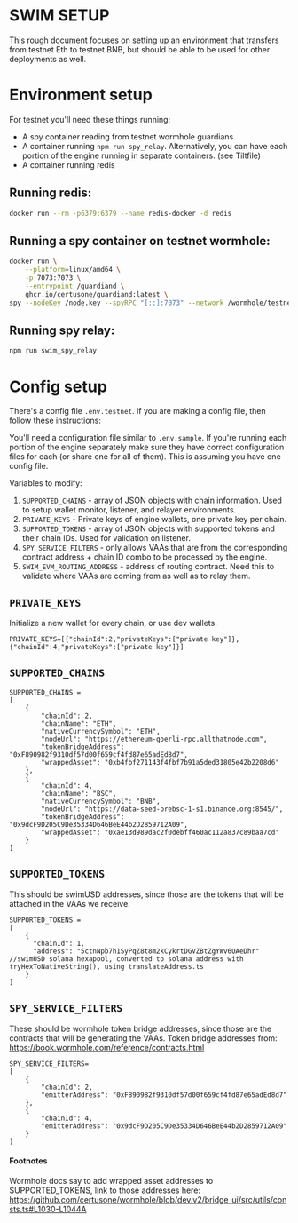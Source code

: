 # SWIM SETUP
This rough document focuses on setting up an environment that transfers from testnet Eth to testnet BNB, but should
be able to be used for other deployments as well.

# Environment setup

For testnet you'll need these things running:
- A spy container reading from testnet wormhole guardians
- A container running `npm run spy_relay`. Alternatively, you can have each portion of the engine running in separate containers. (see Tiltfile)
- A container running redis

## Running redis:
```bash
docker run --rm -p6379:6379 --name redis-docker -d redis
```

## Running a spy container on testnet wormhole:

```bash
docker run \
    --platform=linux/amd64 \
    -p 7073:7073 \
    --entrypoint /guardiand \
    ghcr.io/certusone/guardiand:latest \
spy --nodeKey /node.key --spyRPC "[::]:7073" --network /wormhole/testnet/2/1 --bootstrap /dns4/wormhole-testnet-v2-bootstrap.certus.one/udp/8999/quic/p2p/12D3KooWBY9ty9CXLBXGQzMuqkziLntsVcyz4pk1zWaJRvJn6Mmt
```

## Running spy relay:
```bash
npm run swim_spy_relay
```

# Config setup

There's a config file `.env.testnet`. If you are making a config file, then follow these instructions:

You'll need a configuration file similar to `.env.sample`. If you're running each portion of the engine separately make sure
they have correct configuration files for each (or share one for all of them). This is assuming you have one config file.

Variables to modify:
1. `SUPPORTED_CHAINS` - array of JSON objects with chain information. Used to setup wallet monitor, listener, and relayer environments.
2. `PRIVATE_KEYS` - Private keys of engine wallets, one private key per chain.
3. `SUPPORTED_TOKENS` - array of JSON objects with supported tokens and their chain IDs. Used for validation on listener.
4. `SPY_SERVICE_FILTERS` - only allows VAAs that are from the corresponding contract address + chain ID combo to be processed by the engine.
5. `SWIM_EVM_ROUTING_ADDRESS` - address of routing contract. Need this to validate where VAAs are coming from as well as to relay them.


## `PRIVATE_KEYS`
Initialize a new wallet for every chain, or use dev wallets.
```
PRIVATE_KEYS=[{"chainId":2,"privateKeys":["private key"]},{"chainId":4,"privateKeys":["private key"]}]
```

## `SUPPORTED_CHAINS`
```
SUPPORTED_CHAINS =
[
    {
        "chainId": 2,
        "chainName": "ETH",
        "nativeCurrencySymbol": "ETH",
        "nodeUrl": "https://ethereum-goerli-rpc.allthatnode.com",
        "tokenBridgeAddress": "0xF890982f9310df57d00f659cf4fd87e65adEd8d7",
        "wrappedAsset": "0xb4fbf271143f4fbf7b91a5ded31805e42b2208d6"
    },
    {
        "chainId": 4,
        "chainName": "BSC",
        "nativeCurrencySymbol": "BNB",
        "nodeUrl": "https://data-seed-prebsc-1-s1.binance.org:8545/",
        "tokenBridgeAddress": "0x9dcF9D205C9De35334D646BeE44b2D2859712A09",
        "wrappedAsset": "0xae13d989dac2f0debff460ac112a837c89baa7cd"
    }
]
```

## `SUPPORTED_TOKENS`
This should be swimUSD addresses, since those are the tokens that will be attached in the VAAs we receive.
```
SUPPORTED_TOKENS =
[
    {
      "chainId": 1,
      "address": "5ctnNpb7h1SyPqZ8t8m2kCykrtDGVZBtZgYWv6UAeDhr"  //swimUSD solana hexapool, converted to solana address with tryHexToNativeString(), using translateAddress.ts
    }
]
```

## `SPY_SERVICE_FILTERS`
These should be wormhole token bridge addresses, since those are the contracts that will be generating the VAAs.
Token bridge addresses from: https://book.wormhole.com/reference/contracts.html
```
SPY_SERVICE_FILTERS=
[
    {
        "chainId": 2,
        "emitterAddress": "0xF890982f9310df57d00f659cf4fd87e65adEd8d7"
    },
    {
        "chainId": 4,
        "emitterAddress": "0x9dcF9D205C9De35334D646BeE44b2D2859712A09"
    }
]
```

#### Footnotes
Wormhole docs say to add wrapped asset addresses to SUPPORTED_TOKENS, link to those addresses here: https://github.com/certusone/wormhole/blob/dev.v2/bridge_ui/src/utils/consts.ts#L1030-L1044A
